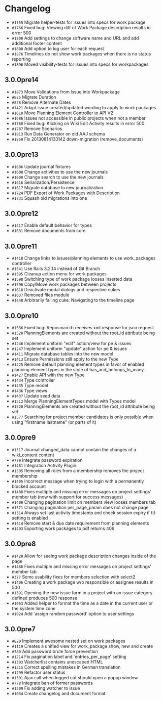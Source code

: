 # Changelog

* `#1755` Migrate helper-tests for issues into specs for work package
* `#1766` Fixed bug: Viewing diff of Work Package description results in error 500
* `#1800` Add settings to change software name and URL and add additional footer content
* `#1808` Add option to log user for each request
* `#1876` Timelines do not show work packages when there is no status reporting
* `#1896` Moved visibility-tests for issues into specs for workpackages

## 3.0.0pre14

* `#1873` Move Validations from Issue into Workpackage
* `#825` Migrate Duration
* `#828` Remove Alternate Dates
* `#1421` Adapt issue created/updated wording to apply to work packages
* `#1610` Move Planning Element Controller to API V2
* `#1686` Issues not accessible in public projects when not a member
* `#1768` Fixed bug: Klicking on Wiki Edit Activity results in error 500
* `#1787` Remove Scenarios
* `#1813` Run Data Generator on old AAJ schema
* `#1859` Fix 20130814130142 down-migration (remove_documents)

## 3.0.0pre13

* `#1606` Update journal fixtures
* `#1608` Change activities to use the new journals
* `#1609` Change search to use the new journals
* `#1616` Serialization/Persistence
* `#1617` Migrate database to new journalization
* `#1724` PDF Export of Work Packages with Description
* `#1731` Squash old migrations into one

## 3.0.0pre12

* `#1417` Enable default behavior for types
* `#1631` Remove documents from core

## 3.0.0pre11

* `#1418` Change links to issues/planning elements to use work_packages controller
* `#1541` Use Rails 3.2.14 instead of Git Branch
* `#1595` Cleanup action menu for work packages
* `#1598` Switching type of work package looses inserted data
* `#1596` Copy/Move work packages between projects
* `#1618` Deactivate modal dialogs and respective cukes
* `#1637` Removed files module
* `#1648` Arbitrarily failing cuke: Navigating to the timeline page

## 3.0.0pre10

* `#1536` Fixed bug: Reposman.rb receives xml response for json request
* `#1520` PlanningElements are created without the root_id attribute being set
* `#1246` Implement uniform "edit" action/view for pe & issues
* `#1247` Implement uniform "update" action for pe & issues
* `#1411` Migrate database tables into the new model
* `#1413` Ensure Permissions still apply to the new Type
* `#1425` Remove default planning element types in favor of enabled planning element types in the style of has_and_belongs_to_many.
* `#1427` Enable API with the new Type
* `#1434` Type controller
* `#1435` Type model
* `#1436` Type views
* `#1437` Update seed data
* `#1512` Merge PlanningElementTypes model with Types model
* `#1520` PlanningElements are created without the root_id attribute being set
* `#1577` Searching for project member candidates is only possible when using "firstname lastname" (or parts of it)

## 3.0.0pre9

* `#1517` Journal changed_data cannot contain the changes of a wiki_content content
* `#779`  Integrate password expiration
* `#1461` Integration Activity Plugin
* `#1505` Removing all roles from a membership removes the project membership
* `#1405` Incorrect message when trying to login with a permanently blocked account
* `#1488` Fixes multiple and missing error messages on project settings' member tab (now with support for success messages)
* `#1409` Changing pagination limit on members view looses members tab
* `#1371` Changing pagination per_page_param does not change page
* `#1314` Always set last activity timestamp and check session expiry if ttl-setting is enabled
* `#1414` Remove start & due date requirement from planning elements
* `#1493` Exporting work packages to pdf returns 406

## 3.0.0pre8

* `#1420` Allow for seeing work package description changes inside of the page
* `#1488` Fixes multiple and missing error messages on project settings' member tab
* `#377`  Some usability fixes for members selection with select2
* `#1406` Creating a work package w/o responsible or assignee results in 500
* `#1391` Opening the new issue form in a project with an issue category defined produces 500 response
* `#1063` Added helper to format the time as a date in the current user or the system time zone
* `#1024` Add 'assign random password' option to user settings

## 3.0.0pre7

* `#820` Implement awesome nested set on work packages
* `#1119` Creates a unified view for work_package show, new and create
* `#780` Add password brute force prevention
* `#1214` Fix pagination label and 'entries_per_page' setting
* `#1303` Watcherlist contains unescaped HTML
* `#1315` Correct spelling mistakes in German translation
* `#1299` Refactor user status
* `#1301` Ajax call when logged out should open a popup window
* `#778` Integrate ban of former passwords
* `#1209` Fix adding watcher to issue
* `#1034` Create changelog and document format
